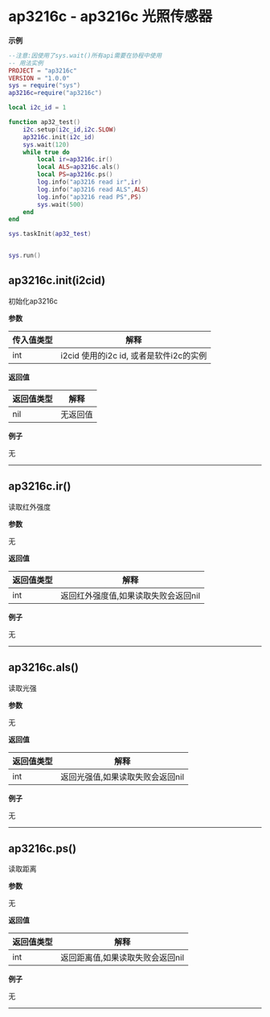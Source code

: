 # ap3216c - ap3216c 光照传感器 

**示例**

```lua
--注意:因使用了sys.wait()所有api需要在协程中使用
-- 用法实例
PROJECT = "ap3216c"
VERSION = "1.0.0"
sys = require("sys")
ap3216c=require("ap3216c")

local i2c_id = 1

function ap32_test()
    i2c.setup(i2c_id,i2c.SLOW)
    ap3216c.init(i2c_id)
    sys.wait(120)
    while true do
        local ir=ap3216c.ir()
        local ALS=ap3216c.als()
        local PS=ap3216c.ps()
        log.info("ap3216 read ir",ir)
        log.info("ap3216 read ALS",ALS)
        log.info("ap3216 read PS",PS)
        sys.wait(500)
    end
end

sys.taskInit(ap32_test)


sys.run()

```

## ap3216c.init(i2cid)



初始化ap3216c

**参数**

|传入值类型|解释|
|-|-|
|int|i2cid 使用的i2c id, 或者是软件i2c的实例|

**返回值**

|返回值类型|解释|
|-|-|
|nil|无返回值|

**例子**

无

---

## ap3216c.ir()



读取红外强度

**参数**

无

**返回值**

|返回值类型|解释|
|-|-|
|int|返回红外强度值,如果读取失败会返回nil|

**例子**

无

---

## ap3216c.als()



读取光强

**参数**

无

**返回值**

|返回值类型|解释|
|-|-|
|int|返回光强值,如果读取失败会返回nil|

**例子**

无

---

## ap3216c.ps()



读取距离

**参数**

无

**返回值**

|返回值类型|解释|
|-|-|
|int|返回距离值,如果读取失败会返回nil|

**例子**

无

---

